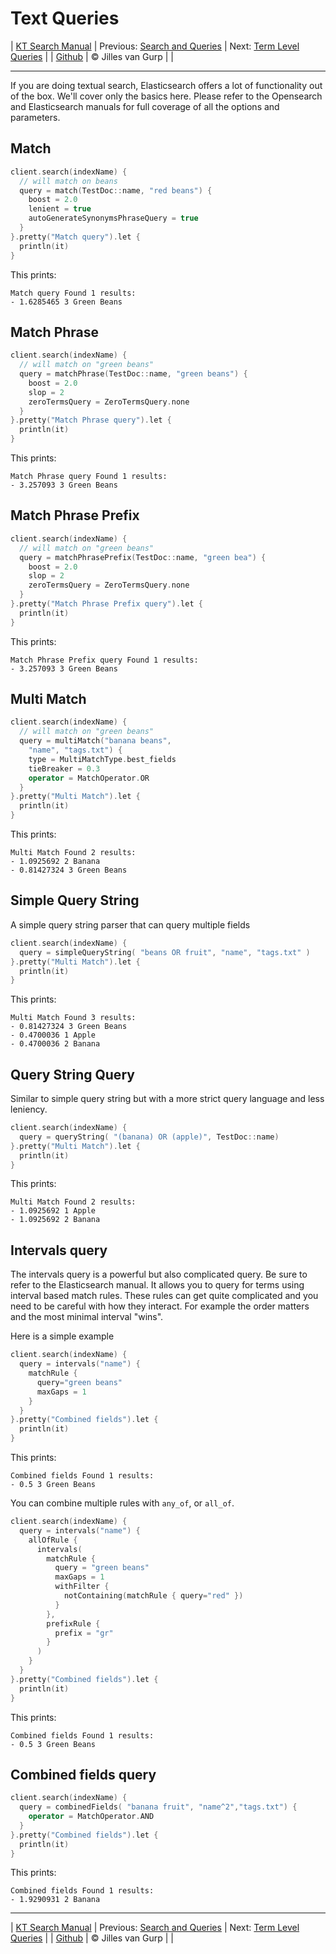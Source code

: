 # Text Queries 

| [KT Search Manual](README.md) | Previous: [Search and Queries](Search.md) | Next: [Term Level Queries](TermLevelQueries.md) |
| [Github](https://github.com/jillesvangurp/kt-search) | &copy; Jilles van Gurp |  |

---                

If you are doing textual search, Elasticsearch offers a lot of functionality out of the box. We'll cover only
the basics here. Please refer to the Opensearch and Elasticsearch manuals for full coverage of all the options 
and parameters.

## Match

```kotlin
client.search(indexName) {
  // will match on beans
  query = match(TestDoc::name, "red beans") {
    boost = 2.0
    lenient = true
    autoGenerateSynonymsPhraseQuery = true
  }
}.pretty("Match query").let {
  println(it)
}
```

This prints:
 
```
Match query Found 1 results:
- 1.6285465 3 Green Beans

```

## Match Phrase

```kotlin
client.search(indexName) {
  // will match on "green beans"
  query = matchPhrase(TestDoc::name, "green beans") {
    boost = 2.0
    slop = 2
    zeroTermsQuery = ZeroTermsQuery.none
  }
}.pretty("Match Phrase query").let {
  println(it)
}
```

This prints:
 
```
Match Phrase query Found 1 results:
- 3.257093 3 Green Beans

```

## Match Phrase Prefix

```kotlin
client.search(indexName) {
  // will match on "green beans"
  query = matchPhrasePrefix(TestDoc::name, "green bea") {
    boost = 2.0
    slop = 2
    zeroTermsQuery = ZeroTermsQuery.none
  }
}.pretty("Match Phrase Prefix query").let {
  println(it)
}
```

This prints:
 
```
Match Phrase Prefix query Found 1 results:
- 3.257093 3 Green Beans

```

## Multi Match

```kotlin
client.search(indexName) {
  // will match on "green beans"
  query = multiMatch("banana beans",
    "name", "tags.txt") {
    type = MultiMatchType.best_fields
    tieBreaker = 0.3
    operator = MatchOperator.OR
  }
}.pretty("Multi Match").let {
  println(it)
}
```

This prints:
 
```
Multi Match Found 2 results:
- 1.0925692 2 Banana
- 0.81427324 3 Green Beans

```

## Simple Query String

A simple query string parser that can query multiple fields

```kotlin
client.search(indexName) {
  query = simpleQueryString( "beans OR fruit", "name", "tags.txt" )
}.pretty("Multi Match").let {
  println(it)
}
```

This prints:
 
```
Multi Match Found 3 results:
- 0.81427324 3 Green Beans
- 0.4700036 1 Apple
- 0.4700036 2 Banana

```

## Query String Query

Similar to simple query string but with a more strict query language and less leniency.

```kotlin
client.search(indexName) {
  query = queryString( "(banana) OR (apple)", TestDoc::name)
}.pretty("Multi Match").let {
  println(it)
}
```

This prints:
 
```
Multi Match Found 2 results:
- 1.0925692 1 Apple
- 1.0925692 2 Banana

```

## Intervals query

The intervals query is a powerful but also complicated query. Be sure to refer to the Elasticsearch
manual. It allows you to query for terms using interval based match rules. These rules can get
quite complicated and you need to be careful with how they interact. For example the order matters
and the most minimal interval "wins". 

Here is a simple example

```kotlin
client.search(indexName) {
  query = intervals("name") {
    matchRule {
      query="green beans"
      maxGaps = 1
    }
  }
}.pretty("Combined fields").let {
  println(it)
}
```

This prints:
 
```
Combined fields Found 1 results:
- 0.5 3 Green Beans

```

You can combine multiple rules with `any_of`, or `all_of`.

```kotlin
client.search(indexName) {
  query = intervals("name") {
    allOfRule {
      intervals(
        matchRule {
          query = "green beans"
          maxGaps = 1
          withFilter {
            notContaining(matchRule { query="red" })
          }
        },
        prefixRule {
          prefix = "gr"
        }
      )
    }
  }
}.pretty("Combined fields").let {
  println(it)
}
```

This prints:
 
```
Combined fields Found 1 results:
- 0.5 3 Green Beans

```

## Combined fields query

```kotlin
client.search(indexName) {
  query = combinedFields( "banana fruit", "name^2","tags.txt") {
    operator = MatchOperator.AND
  }
}.pretty("Combined fields").let {
  println(it)
}
```

This prints:
 
```
Combined fields Found 1 results:
- 1.9290931 2 Banana

```



---

| [KT Search Manual](README.md) | Previous: [Search and Queries](Search.md) | Next: [Term Level Queries](TermLevelQueries.md) |
| [Github](https://github.com/jillesvangurp/kt-search) | &copy; Jilles van Gurp |  |